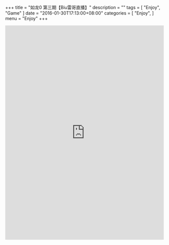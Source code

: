 +++
title = "如龙0 第三期【Biu雷哥直播】"
description = ""
tags = [
    "Enjoy",
    "Game"
]
date = "2016-01-30T17:13:00+08:00"
categories = [
    "Enjoy",
]
menu = "Enjoy"
+++

<iframe height=680px width=100% src="http://player.youku.com/embed/XOTYxMTQwNzM2" frameborder=0 allowfullscreen></iframe><br>
<!--more-->
